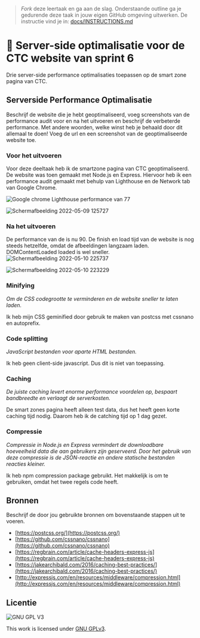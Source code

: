 > _Fork_ deze leertaak en ga aan de slag. Onderstaande outline ga je gedurende deze taak in jouw eigen GitHub omgeving uitwerken. De instructie vind je in: [docs/INSTRUCTIONS.md](docs/INSTRUCTIONS.md)

# 🚐 Server-side optimalisatie voor de CTC website van sprint 6
Drie server-side performance optimalisaties toepassen op de smart zone pagina van CTC.

## Serverside Performance Optimalisatie
Beschrijf de website die je hebt geoptimaliseerd, voeg screenshots van de performance audit voor en na het uitvoeren en beschrijf de verbeterde performance. Met andere woorden, welke winst heb je behaald door dit allemaal te doen! Voeg de url en een screenshot van de geoptimaliseerde website toe.

### Voor het uitvoeren
Voor deze deeltaak heb ik de smartzone pagina van CTC geoptimaliseerd. De website was toen gemaakt met Node.js en Express. Hiervoor heb ik een performance audit gemaakt met behulp van Lighthouse en de Network tab van Google Chrome.

![Google chrome Lighthouse performance van 77](https://user-images.githubusercontent.com/69635977/167390941-7ad3d2d5-e5fe-4ddd-ba3b-e3fc123264d5.png)

![Schermafbeelding 2022-05-09 125727](https://user-images.githubusercontent.com/69635977/167396539-ae597e97-3fd0-4baf-a014-7c11a2e8459c.png)

### Na het uitvoeren
De performance van de is nu 90. De finish en load tijd van de website is nog steeds hetzelfde, omdat de afbeeldingen langzaam laden. DOMContentLoaded loaded is wel sneller.
![Schermafbeelding 2022-05-10 225737](https://user-images.githubusercontent.com/69635977/167720759-b90aace8-4252-49b9-9651-9c78999bdae8.png)

![Schermafbeelding 2022-05-10 223229](https://user-images.githubusercontent.com/69635977/167717121-84f5c724-3929-486f-a1d3-33035336a65e.png)

### Minifying
*Om de CSS codegrootte te verminderen en de website sneller te laten laden.*

Ik heb mijn CSS geminified door gebruik te maken van postcss met cssnano en autoprefix.

### Code splitting
*JavaScript bestanden voor aparte HTML bestanden.*

Ik heb geen client-side javascript. Dus dit is niet van toepassing.

### Caching
*De juiste caching levert enorme performance voordelen op, bespaart bandbreedte en verlaagt de serverkosten.*

De smart zones pagina heeft alleen test data, dus het heeft geen korte caching tijd nodig. Daarom heb ik de catching tijd op 1 dag gezet.

### Compressie
*Compressie in Node.js en Express vermindert de downloadbare hoeveelheid data die aan gebruikers zijn geserveerd. Door het gebruik van deze compressie is de JSON-reactie en andere statische bestanden reacties kleiner.*

Ik heb npm compression package gebruikt. Het makkelijk is om te gebruiken, omdat het twee regels code heeft.

## Bronnen
Beschrijf de door jou gebruikte bronnen om bovenstaande stappen uit te voeren.
- [https://postcss.org/](https://postcss.org/)
- [https://github.com/cssnano/cssnano](https://github.com/cssnano/cssnano)
- [https://regbrain.com/article/cache-headers-express-js](https://regbrain.com/article/cache-headers-express-js)
- [https://jakearchibald.com/2016/caching-best-practices/](https://jakearchibald.com/2016/caching-best-practices/)
- [http://expressjs.com/en/resources/middleware/compression.html](http://expressjs.com/en/resources/middleware/compression.html)

## Licentie

![GNU GPL V3](https://www.gnu.org/graphics/gplv3-127x51.png)

This work is licensed under [GNU GPLv3](./LICENSE).
